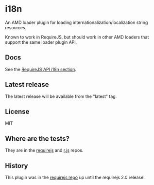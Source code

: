 # i18n

An AMD loader plugin for loading internationalization/localization
string resources.

Known to work in RequireJS, but should work in other
AMD loaders that support the same loader plugin API.

## Docs

See the [RequireJS API i18n section](http://requirejs.org/docs/api.html#i18n).

## Latest release

The latest release will be available from the "latest" tag.

## License

MIT

## Where are the tests?

They are in the [requirejs](https://github.com/requirejs/requirejs) and
[r.js](https://github.com/requirejs/r.js) repos.

## History

This plugin was in the [requirejs repo](https://github.com/requirejs/requirejs)
up until the requirejs 2.0 release.
